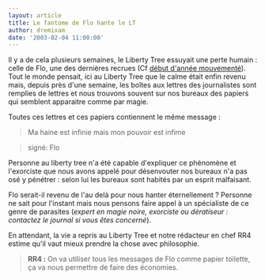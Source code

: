 ```yaml
---
layout: article
title: Le fantome de Flo hante le LT
author: dremixam
date: '2003-02-04 11:00:00'
---
```


Il y a de cela plusieurs semaines, le Liberty Tree essuyait une perte humain : celle de Flo, une des dernières recrues (Cf [début d'année mouvementé](/2003/01/15/debut-dannee-mouvemente-2/)). Tout le monde pensait, ici au Liberty Tree que le calme était enfin revenu mais, depuis près d'une semaine, les boîtes aux lettres des journalistes sont remplies de lettres et nous trouvons souvent sur nos bureaux des papiers qui semblent apparaitre comme par magie.

Toutes ces lettres et ces papiers contiennent le même message :

> Ma haine est infinie mais mon pouvoir est infime

> signé: Flo

Personne au liberty tree n'a été capable d'expliquer ce phénomène et l'exorciste que nous avons appelé pour désenvouter nos bureaux n'a pas osé y pénétrer : selon lui les bureaux sont habités par un esprit malfaisant.

Flo serait-il revenu de l'au delà pour nous hanter éternellement ? Personne ne sait pour l'instant mais nous pensons faire appel à un spécialiste de ce genre de parasites (_expert en magie noire, exorciste ou dératiseur : contactez le journal si vous êtes concerné_).

En attendant, la vie a repris au Liberty Tree et notre rédacteur en chef RR4 estime qu'il vaut mieux prendre la chose avec philosophie.

> **RR4 :** On va utiliser tous les messages de Flo comme papier toilette, ça va nous permettre de faire des économies.